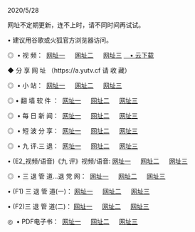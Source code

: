 <p>2020/5/28 
<p>网址不定期更新，连不上时，请不同时间再试试。
<p>• 建议用谷歌或火狐官方浏览器访问。
<p>◎  • 视 频： 
<a href="http://mnq.proyectolanuevatierra.com/" target="_blank">网址一</a> 　 
<a href="http://mix.proyectolanuevatierra.com/" target="_blank">网址二</a> 　 
<a href="http://mkl.proyectolanuevatierra.com/b.html" target="_blank">网址三</a>  
<a href="https://yadi.sk/d/d0sUeAOpal3njw" target="_blank">　• 云下载 </a></p>
<p> ◆ 分 享 网 址 （https://a.yutv.cf 请 收 藏） </p>
<p>◎ </span>  •  小 站：  
<a href="http://mnq.proyectolanuevatierra.com/f.html" target="_blank">网址一</a> 　 
<a href="http://mix.proyectolanuevatierra.com/h.html" target="_blank">网址二</a> 　 
<a href="http://mkl.proyectolanuevatierra.com/k/" target="_blank">网址三</a></p>
<p>◎  • 翻 墙 软 件 ：  
<a href="http://mnq.proyectolanuevatierra.com/ff/" target="_blank">网址一</a> 　 
<a href="http://mix.proyectolanuevatierra.com/s/read/a1_nd.html" target="_blank">网址二</a> 　 
<a href="http://mkl.proyectolanuevatierra.com/ff/index.html" target="_blank">网址三</a></p>
<p>◎ </span>  • 每 日 新 闻：  
<a href="http://mnq.proyectolanuevatierra.com/day/" target="_blank">网址一</a> 　 
<a href="http://mix.proyectolanuevatierra.com/day/" target="_blank">网址二</a> 　 
<a href="http://mix.proyectolanuevatierra.com/day/index.html" target="_blank">网址三</a></p>
<p>◎ </span>  • 短 波 分 享：  
<a href="http://mnq.proyectolanuevatierra.com/h/" target="_blank">网址一</a> 　 
<a href="http://mix.proyectolanuevatierra.com/h/" target="_blank">网址二</a> 　 
<a href="http://mkl.proyectolanuevatierra.com/h/index.html" target="_blank">网址三</a></p>
<p>◎   • 九 评.三 退：  
<a href="http://mnq.proyectolanuevatierra.com/t/" target="_blank">网址一</a> 　 
<a href="http://mix.proyectolanuevatierra.comli/v2/index.html" target="_blank">网址二</a> 　 
<a href="http://mkl.proyectolanuevatierra.com/tt/index.html" target="_blank">网址三</a> 　</p>
<p>  • (E2_视频/语音)《九 评》视频/语音: 
<a href="http://mix.proyectolanuevatierra.com/7738.html" target="_blank">网址一</a> 　 
<a href="http://mnq.proyectolanuevatierra.com/7614.html" target="_blank">网址二</a> 　 
<a href="http://mkl.proyectolanuevatierra.com/7633.html" target="_blank">网址三</a></p>
<p>◎   • 三 退 管 道...退 党 网：  
<a href="http://mnq.proyectolanuevatierra.com/go/td1.html" target="_blank">网址一</a> 　 
<a href="http://mix.proyectolanuevatierra.com/go/td2.html" target="_blank">网址二</a> 　 
<a href="http://mkl.proyectolanuevatierra.com/go/td3.html" target="_blank">网址三</a></p>
<p>  • (F1) 三 退 管 道(一)： 
<a href="http://mnq.proyectolanuevatierra.com/dd/" target="_blank">网址一</a> 　 
<a href="http://mix.proyectolanuevatierra.com/s/read/a1_tdx.html" target="_blank">网址二</a> 　 
<a href="http://mkl.proyectolanuevatierra.com/dd/" target="_blank">网址三</a></p>
<p>  • (F2)三 退 管 道(二)： 
<a href="http://mix.proyectolanuevatierra.com/d/" target="_blank">网址一</a> 　 
<a href="http://mnq.proyectolanuevatierra.com/d/index.html" target="_blank">网址二</a> 　 
<a href="http://mkl.proyectolanuevatierra.com/d/" target="_blank">网址三</a></p>
<p>◎   • PDF电子书：  
<a href="http://mnq.proyectolanuevatierra.com/p/" target="_blank">网址一</a> 　 
<a href="http://mix.proyectolanuevatierra.com/p/index.html" target="_blank">网址二</a> 　 
<a href="http://mkl.proyectolanuevatierra.com/p/" target="_blank">网址三</a></p>
